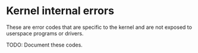 # Kernel internal errors

These are error codes that are specific to the kernel and are not exposed to userspace programs or
drivers.

TODO: Document these codes.
